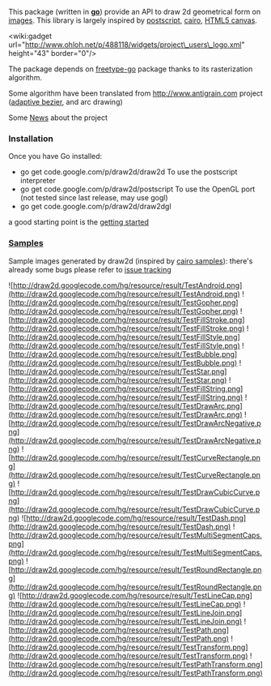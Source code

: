 This package (written in **[go](http://golang.org)**) provide an API to draw 2d geometrical form on [images](http://golang.org/pkg/image/). This library is largely inspired by [postscript](http://www.tailrecursive.org/postscript/), [cairo](http://cairographics.org/), [HTML5 canvas](http://dev.w3.org/html5/canvas-api/canvas-2d-api.html#the-2d-drawing-context).

&lt;wiki:gadget url="http://www.ohloh.net/p/488118/widgets/project\_users\_logo.xml" height="43" border="0"/&gt;

The package depends on [freetype-go](http://code.google.com/p/freetype-go/) package thanks to its rasterization algorithm.

Some algorithm have been translated from http://www.antigrain.com project ([adaptive bezier](http://www.antigrain.com/research/adaptive_bezier/index.html), and arc drawing)

Some [News](http://code.google.com/p/draw2d/wiki/news) about the project

### Installation ###
Once you have Go installed:

  * go get code.google.com/p/draw2d/draw2d
To use the postscript interpreter
  * go get code.google.com/p/draw2d/postscript
To use the OpenGL port (not tested since last release, may use gogl)
  * go get code.google.com/p/draw2d/draw2dgl

a good starting point is the [getting started](http://code.google.com/p/draw2d/wiki/GettingStarted)


### [Samples](http://code.google.com/p/draw2d/wiki/Samples) ###
Sample images generated by draw2d (inspired by [cairo samples](http://cairographics.org/samples/)):
there's already some bugs please refer to [issue tracking](http://code.google.com/p/draw2d/issues/list)

![http://draw2d.googlecode.com/hg/resource/result/TestAndroid.png](http://draw2d.googlecode.com/hg/resource/result/TestAndroid.png)
![http://draw2d.googlecode.com/hg/resource/result/TestGopher.png](http://draw2d.googlecode.com/hg/resource/result/TestGopher.png)
![http://draw2d.googlecode.com/hg/resource/result/TestFillStroke.png](http://draw2d.googlecode.com/hg/resource/result/TestFillStroke.png)
![http://draw2d.googlecode.com/hg/resource/result/TestFillStyle.png](http://draw2d.googlecode.com/hg/resource/result/TestFillStyle.png)
![http://draw2d.googlecode.com/hg/resource/result/TestBubble.png](http://draw2d.googlecode.com/hg/resource/result/TestBubble.png)
![http://draw2d.googlecode.com/hg/resource/result/TestStar.png](http://draw2d.googlecode.com/hg/resource/result/TestStar.png)
![http://draw2d.googlecode.com/hg/resource/result/TestFillString.png](http://draw2d.googlecode.com/hg/resource/result/TestFillString.png)
![http://draw2d.googlecode.com/hg/resource/result/TestDrawArc.png](http://draw2d.googlecode.com/hg/resource/result/TestDrawArc.png)
![http://draw2d.googlecode.com/hg/resource/result/TestDrawArcNegative.png](http://draw2d.googlecode.com/hg/resource/result/TestDrawArcNegative.png)
![http://draw2d.googlecode.com/hg/resource/result/TestCurveRectangle.png](http://draw2d.googlecode.com/hg/resource/result/TestCurveRectangle.png)
![http://draw2d.googlecode.com/hg/resource/result/TestDrawCubicCurve.png](http://draw2d.googlecode.com/hg/resource/result/TestDrawCubicCurve.png)
![http://draw2d.googlecode.com/hg/resource/result/TestDash.png](http://draw2d.googlecode.com/hg/resource/result/TestDash.png)
![http://draw2d.googlecode.com/hg/resource/result/TestMultiSegmentCaps.png](http://draw2d.googlecode.com/hg/resource/result/TestMultiSegmentCaps.png)
![http://draw2d.googlecode.com/hg/resource/result/TestRoundRectangle.png](http://draw2d.googlecode.com/hg/resource/result/TestRoundRectangle.png)
![http://draw2d.googlecode.com/hg/resource/result/TestLineCap.png](http://draw2d.googlecode.com/hg/resource/result/TestLineCap.png)
![http://draw2d.googlecode.com/hg/resource/result/TestLineJoin.png](http://draw2d.googlecode.com/hg/resource/result/TestLineJoin.png)
![http://draw2d.googlecode.com/hg/resource/result/TestPath.png](http://draw2d.googlecode.com/hg/resource/result/TestPath.png)
![http://draw2d.googlecode.com/hg/resource/result/TestTransform.png](http://draw2d.googlecode.com/hg/resource/result/TestTransform.png)
![http://draw2d.googlecode.com/hg/resource/result/TestPathTransform.png](http://draw2d.googlecode.com/hg/resource/result/TestPathTransform.png)